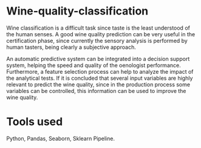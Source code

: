 # Wine-quality-classification

Wine classification is a difficult task since taste is the least understood of the human senses. A good wine quality prediction can be very useful in the certification phase, since currently the sensory analysis is performed by human tasters, being clearly a subjective approach.

An automatic predictive system can be integrated into a decision support system, helping the speed and quality of the oenologist performance. Furthermore, a feature selection process can help to analyze the impact of the analytical tests. If it is concluded that several input variables are highly relevant to predict the wine quality, since in the production process some variables can be controlled, this information can be used to improve the wine quality.

# Tools used

Python, Pandas, Seaborn, Sklearn Pipeline.
